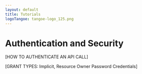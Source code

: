 ```yaml
---
layout: default
title: Tutorials
logoTangoe: tangoe-logo_125.png
---
```


# Authentication and Security

[HOW TO AUTHENTICATE AN API CALL]

[GRANT TYPES: Implicit, Resource Owner Password Credentials]
 



